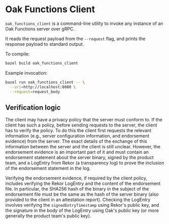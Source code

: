 # Oak Functions Client

`oak_functions_client` is a command-line utility to invoke any instance of an
Oak Functions server over gRPC.

It reads the request payload from the `--request` flag, and prints the response
payload to standard output.

To compile:

```sh
bazel build oak_functions_client
```

Example invocation:

```sh
bazel run oak_functions_client -- \
  --uri=http://localhost:8080 \
  --request=request_body
```

## Verification logic

The client may have a privacy policy that the server must conform to. If the
client has such a policy, before sending requests to the server, the client has
to verify the policy. To do this the client first requests the relevant
information (e.g., server configuration information, and endorsement evidence)
from the server. The exact details of the exchange of this information between
the server and the client is still unclear. However, the endorsement evidence is
an important part of it and must contain an endorsement statement about the
server binary, signed by the product team, and a LogEntry from Rekor (a
transparency log) to prove the inclusion of the endorsement statement in the
log.

Verifying the endorsement evidence, if required by the client policy, includes
verifying the Rekor LogEntry and the content of the endorsement file. In
particular, the SHA256 hash of the binary in the subject of the endorsement file
must be the same as the hash of the server binary (also provided to the client
in an attestation report). Checking the LogEntry involves verifying the
`signedEntryTimestamp` using Rekor's public key, and the signature in the body
of the LogEntry using Oak's public key (or more generally the product team's
public key).
